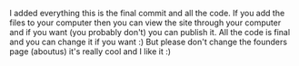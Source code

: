 I added everything this is the final commit and all the code. 
If you add the files to your computer then you can view the site through your computer and if you want (you probably don't) you can publish it.
All the code is final and you can change it if you want :) But please don't change the founders page (aboutus) it's really cool and I like it :) 

